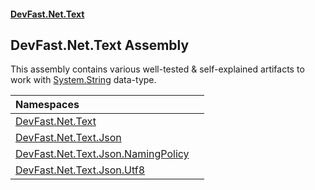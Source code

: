 #### [DevFast.Net.Text](index.md 'index')

## DevFast.Net.Text Assembly

This assembly contains various well-tested & self-explained artifacts to work with
[System.String](https://docs.microsoft.com/en-us/dotnet/api/System.String 'System.String') data-type.

| Namespaces | |
| :--- | :--- |
| [DevFast.Net.Text](DevFast.Net.Text.md 'DevFast.Net.Text') | |
| [DevFast.Net.Text.Json](DevFast.Net.Text.Json.md 'DevFast.Net.Text.Json') | |
| [DevFast.Net.Text.Json.NamingPolicy](DevFast.Net.Text.Json.NamingPolicy.md 'DevFast.Net.Text.Json.NamingPolicy') | |
| [DevFast.Net.Text.Json.Utf8](DevFast.Net.Text.Json.Utf8.md 'DevFast.Net.Text.Json.Utf8') | |
